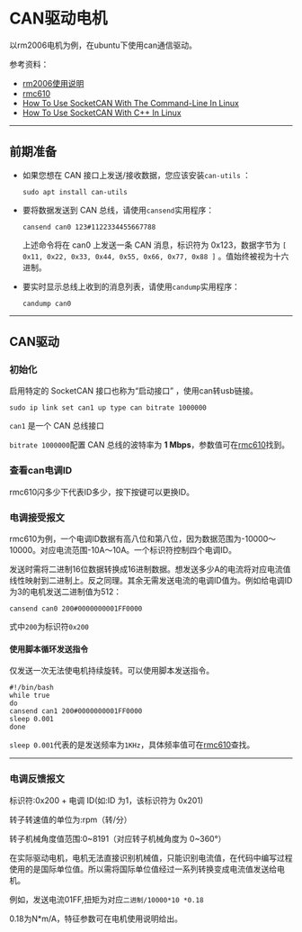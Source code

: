 # CAN驱动电机

以rm2006电机为例，在ubuntu下使用can通信驱动。

参考资料：

- [rm2006使用说明](https://rm-static.djicdn.com/tem/17348/RM%20M2006%20P36%E7%9B%B4%E6%B5%81%E6%97%A0%E5%88%B7%E5%87%8F%E9%80%9F%E7%94%B5%E6%9C%BA%E4%BD%BF%E7%94%A8%E8%AF%B4%E6%98%8E.pdf)
- [rmc610](https://rm-static.djicdn.com/tem/RM%20C610%E6%97%A0%E5%88%B7%E7%94%B5%E6%9C%BA%E8%B0%83%E9%80%9F%E5%99%A8%E4%BD%BF%E7%94%A8%E8%AF%B4%E6%98%8E%20%E5%8F%91%E5%B8%83%E7%89%88.pdf)
- [How To Use SocketCAN With The Command-Line In Linux](https://blog.mbedded.ninja/programming/operating-systems/linux/how-to-use-socketcan-with-the-command-line-in-linux/)
- [How To Use SocketCAN With C++ In Linux](https://blog.mbedded.ninja/programming/operating-systems/linux/how-to-use-socketcan-with-c-in-linux/)

------

## 前期准备

- 如果您想在 CAN 接口上发送/接收数据，您应该安装`can-utils` ：

  ```
  sudo apt install can-utils
  ```

- 要将数据发送到 CAN 总线，请使用`cansend`实用程序：

  ```
  cansend can0 123#1122334455667788
  ```

  上述命令将在 can0 上发送一条 CAN 消息，标识符为 0x123，数据字节为 `[ 0x11, 0x22, 0x33, 0x44, 0x55, 0x66, 0x77, 0x88 ]` 。值始终被视为十六进制。

- 要实时显示总线上收到的消息列表，请使用`candump`实用程序：

  ```
  candump can0
  ```

------

## CAN驱动

### 初始化

启用特定的 SocketCAN 接口也称为“启动接口” ，使用can转usb链接。

```
sudo ip link set can1 up type can bitrate 1000000  
```

`can1` 是一个 CAN 总线接口

`bitrate 1000000`配置 CAN 总线的波特率为 **1 Mbps**，参数值可在[rmc610](https://rm-static.djicdn.com/tem/RM%20C610%E6%97%A0%E5%88%B7%E7%94%B5%E6%9C%BA%E8%B0%83%E9%80%9F%E5%99%A8%E4%BD%BF%E7%94%A8%E8%AF%B4%E6%98%8E%20%E5%8F%91%E5%B8%83%E7%89%88.pdf)找到。

### 查看can电调ID

rmc610闪多少下代表ID多少，按下按键可以更换ID。

### 电调接受报文

rmc610为例，一个电调ID数据有高八位和第八位，因为数据范围为-10000～10000。对应电流范围-10A～10A。一个标识符控制四个电调ID。

发送时需将二进制16位数据转换成16进制数据。想发送多少A的电流将对应电流值线性映射到二进制上。反之同理。其余无需发送电流的电调ID值为。例如给电调ID为3的电机发送二进制值为512：

```
cansend can0 200#0000000001FF0000
```

式中`200`为标识符`0x200`

#### 使用脚本循环发送指令

仅发送一次无法使电机持续旋转。可以使用脚本发送指令。

```shell
#!/bin/bash
while true
do
cansend can1 200#0000000001FF0000
sleep 0.001
done                
```

`sleep 0.001`代表的是发送频率为`1KHz`，具体频率值可在[rmc610](https://rm-static.djicdn.com/tem/RM%20C610%E6%97%A0%E5%88%B7%E7%94%B5%E6%9C%BA%E8%B0%83%E9%80%9F%E5%99%A8%E4%BD%BF%E7%94%A8%E8%AF%B4%E6%98%8E%20%E5%8F%91%E5%B8%83%E7%89%88.pdf)查找。

------

### 电调反馈报文

标识符:0x200 + 电调 ID(如:ID 为1，该标识符为 0x201)

转子转速值的单位为:rpm（转/分）

转子机械角度值范围:0~8191（对应转子机械角度为 0~360°）

在实际驱动电机，电机无法直接识别机械值，只能识别电流值，在代码中编写过程使用的是国际单位值。所以需将国际单位值经过一系列转换变成电流值发送给电机。

例如，发送电流01FF,扭矩为对应`二进制/10000*10 *0.18`

0.18为N*m/A，特征参数可在电机使用说明给出。



